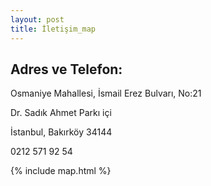 ```yaml
---
layout: post
title: İletişim_map
---
```


## Adres ve Telefon:

Osmaniye Mahallesi, İsmail Erez Bulvarı, No:21

Dr. Sadık Ahmet Parkı içi

İstanbul, Bakırköy 34144

0212 571 92 54

{% include map.html %}
